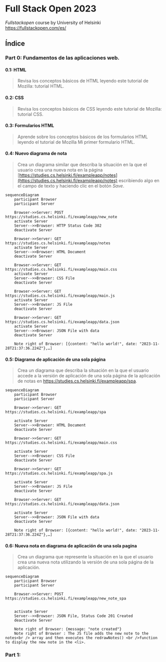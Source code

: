 
# Full Stack Open 2023
_Fullstackopen_  course by University of Helsinki
https://fullstackopen.com/es/

## Índice

### Part   0: Fundamentos de las aplicaciones web.

#### 0.1: HTML
> Revisa los conceptos básicos de HTML leyendo este tutorial de Mozilla: tutorial HTML.

#### 0.2: CSS
> Revisa los conceptos básicos de CSS leyendo este tutorial de Mozilla: tutorial CSS.

#### 0.3: Formularios HTML
> Aprende sobre los conceptos básicos de los formularios HTML leyendo el tutorial de Mozilla Mi primer formulario HTML.

#### 0.4: Nuevo diagrama de nota

> Crea un diagrama similar que describa la situación en la que el usuario crea una nueva nota en la página [https://studies.cs.helsinki.fi/exampleapp/notes](https://studies.cs.helsinki.fi/exampleapp/notes) escribiendo algo en el campo de texto y haciendo clic en el botón _Save_.

```mermaid
sequenceDiagram
    participant Browser
    participant Server

    Browser->>Server: POST https://studies.cs.helsinki.fi/exampleapp/new_note
    activate Server
    Server-->>Browser: HTTP Status Code 302
    deactivate Server

    Browser->>Server: GET https://studies.cs.helsinki.fi/exampleapp/notes
    activate Server
    Server-->>Browser: HTML Document
    deactivate Server

    Browser->>Server: GET https://studies.cs.helsinki.fi/exampleapp/main.css
    activate Server
    Server-->>Browser: CSS File
    deactivate Server

    Browser->>Server: GET https://studies.cs.helsinki.fi/exampleapp/main.js
    activate Server
    Server-->>Browser: JS File
    deactivate Server

    Browser->>Server: GET https://studies.cs.helsinki.fi/exampleapp/data.json
    activate Server
    Server-->>Browser: JSON File with data
    deactivate Server

    Note right of Browser: [{content: "hello world!", date: "2023-11-28T21:37:36.224Z"},…]
```

#### 0.5: Diagrama de aplicación de una sola página

> Crea un diagrama que describa la situación en la que el usuario accede a la versión de aplicación de una sola página de la aplicación de notas en https://studies.cs.helsinki.fi/exampleapp/spa.

```mermaid
sequenceDiagram
    participant Browser
    participant Server

    Browser->>Server: GET https://studies.cs.helsinki.fi/exampleapp/spa

    activate Server
    Server-->>Browser: HTML Document
    deactivate Server

    Browser->>Server: GET https://studies.cs.helsinki.fi/exampleapp/main.css

    activate Server
    Server-->>Browser: CSS File
    deactivate Server

    Browser->>Server: GET https://studies.cs.helsinki.fi/exampleapp/spa.js

    activate Server
    Server-->>Browser: JS File
    deactivate Server

    Browser->>Server: GET https://studies.cs.helsinki.fi/exampleapp/data.json

    activate Server
    Server-->>Browser: JSON File with data
    deactivate Server

    Note right of Browser: [{content: "hello world!", date: "2023-11-28T21:37:36.224Z"},…]
```

#### 0.6: Nueva nota en diagrama de aplicación de una sola pagina

> Crea un diagrama que represente la situación en la que el usuario crea una nueva nota utilizando la versión de una sola página de la aplicación.

```mermaid
sequenceDiagram
    participant Browser
    participant Server

    Browser->>Server: POST https://studies.cs.helsinki.fi/exampleapp/new_note_spa


    activate Server
    Server-->>Browser: JSON File, Status Code 201 Created
    deactivate Server

    Note right of Browser: {message: "note created"}
    Note right of Browser : The JS file adds the new note to the notes<br /> array and then executes the redrawNotes() <br />function to display the new note in the <li>.

```

### Part 1: